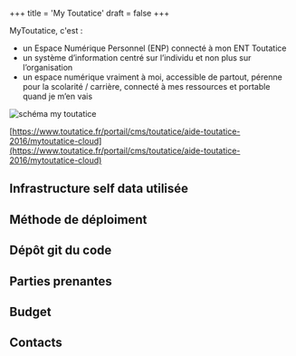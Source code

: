 +++
title = 'My Toutatice'
draft = false
+++

MyToutatice, c'est :

- un Espace Numérique Personnel (ENP) connecté à mon ENT Toutatice
- un système d’information centré sur l’individu et non plus sur l’organisation
- un espace numérique vraiment à moi, accessible de partout, pérenne pour la scolarité / carrière, connecté à mes ressources et portable quand je m’en vais

![schéma my toutatice](https://www.toutatice.fr/toutatice-portail-cms-nuxeo/binary/DSII%2520-%2520Pr%25C3%25A9sentation%2520de%2520l%2520ENP%2520MyToutatice%2520-%2520site%2520web-page-005.jpg?type=ATTACHED_PICTURE&path=%2Ftoutatice%2Faide-toutatice-2016%2Fmytoutatice-cloud&portalName=default&index=3&fileName=DSII%2520-%2520Pr%25C3%25A9sentation%2520de%2520l%2520ENP%2520MyToutatice%2520-%2520site%2520web-page-005.jpg&t=1698067279)

[https://www.toutatice.fr/portail/cms/toutatice/aide-toutatice-2016/mytoutatice-cloud](https://www.toutatice.fr/portail/cms/toutatice/aide-toutatice-2016/mytoutatice-cloud)

## Infrastructure self data utilisée

## Méthode de déploiment

## Dépôt git du code

## Parties prenantes

## Budget

## Contacts
